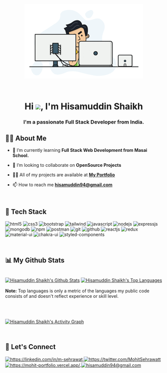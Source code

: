 <!----------------------------------- Heading Section ------------------------------------>

<p href="#" align="center"><img height="auto" src="https://github.com/Hisam-94/Hisam-94/blob/main/hadder.gif" width="380px"/></p><br/>

<h1 align="center">Hi <img src="https://raw.githubusercontent.com/MartinHeinz/MartinHeinz/master/wave.gif" width="30px">, I'm Hisamuddin Shaikh</h1>
<h3 align="center">I'm a passionate Full Stack Developer from India.</h3>


<!----------------------------------- About Section ------------------------------------>

## 🙋‍♂️ About Me

<!--- 🔭 I’m currently working on **[Lateli-Clone](https://hisamuddin-lately-clone.netlify.app/)** -->

- 🌱 I’m currently learning **Full Stack Web Development from Masai School.**

- 👯 I’m looking to collaborate on **OpenSource Projects**

- 👨‍💻 All of my projects are available at **[My Portfolio](https://portfolio-hisamuddin-shaikh.vercel.app/)**

- 📫 How to reach me **hisamuddin94@gmail.com**

<!--- ⚡ Fun fact **I play games and go to the GYM very often.**-->

<br/>

<!-- <p align="center">
    <a href="https://github.com/Hisam-94/github-readme-streak-stats">
        <img title="🔥 Get streak stats for your profile at git.io/streak-stats" alt="Hisamuddin Shaikh's streak" src="https://github-readme-streak-stats.herokuapp.com/?user=Hisam-94&theme=black-ice&hide_border=true&stroke=0000&background=060A0CD0"/>
    </a>
</p> -->

<!----------------------------------- Tech Stack Section ------------------------------------>

## 🚀 Tech Stack

<p>
    <img src="https://img.shields.io/badge/HTML5-E34F26?style=for-the-badge&logo=html5&logoColor=white" alt="html5" />
    <img src="https://img.shields.io/badge/CSS3-1572B6?style=for-the-badge&logo=css3&logoColor=white" alt="css3" />
    <img src="https://img.shields.io/badge/Bootstrap-563D7C?style=for-the-badge&logo=bootstrap&logoColor=white" alt="bootstrap" />
    <img src="https://img.shields.io/badge/Tailwind_CSS-38B2AC?style=for-the-badge&logo=tailwind-css&logoColor=white" alt="tailwind" />
    <img src="https://img.shields.io/badge/JavaScript-323330?style=for-the-badge&logo=javascript&logoColor=F7DF1E" alt="javascript" />
    <img src="https://img.shields.io/badge/Node.js-339933?style=for-the-badge&logo=nodedotjs&logoColor=white" alt="nodejs" />
    <img src="https://img.shields.io/badge/Express.js-000000?style=for-the-badge&logo=express&logoColor=white" alt="expressjs" />
    <img src="https://img.shields.io/badge/MongoDB-4EA94B?style=for-the-badge&logo=mongodb&logoColor=white" alt="mongodb" />
    <img src="https://img.shields.io/badge/npm-CB3837?style=for-the-badge&logo=npm&logoColor=white" alt="npm" />
    <img src="https://img.shields.io/badge/Postman-FF6C37?style=for-the-badge&logo=Postman&logoColor=white" alt="postman" />
    <img src="https://img.shields.io/badge/Git-f44d27?style=for-the-badge&logo=git&logoColor=white" alt="git" />
    <img src="https://img.shields.io/badge/GitHub-100000?style=for-the-badge&logo=github&logoColor=white" alt="github" />
    <img src="https://img.shields.io/badge/React-20232A?style=for-the-badge&logo=react&logoColor=61DAFB" alt="reactjs" />
    <img src="https://img.shields.io/badge/Redux-593D88?style=for-the-badge&logo=redux&logoColor=white" alt="redux" />
    <img src="https://img.shields.io/badge/Material%20UI-007FFF?style=for-the-badge&logo=mui&logoColor=white" alt="material-ui" />
    <img src="https://img.shields.io/badge/Chakra%20UI-3bc7bd?style=for-the-badge&logo=chakraui&logoColor=white" alt="chakra-ui" />
    <img src="https://img.shields.io/badge/styled--components-DB7093?style=for-the-badge&logo=styled-components&logoColor=white" alt="styled-components" />
</p>
<br>

<!----------------------------------- GitHub Stats Section ------------------------------------>

## 📊 My Github Stats

  <br/>
    <a href="https://github.com/Hisam-94/github-readme-stats"><img alt="Hisamuddin Shaikh's Github Stats" src="https://github-readme-stats.vercel.app/api?username=Hisam-94&show_icons=true&count_private=true&theme=react&hide=issues,contribs&hide_border=true&bg_color=0D1117" /></a>
  <a href="https://github.com/Hisam-94/github-readme-stats"><img alt="Hisamuddin Shaikh's Top Languages" src="https://github-readme-stats.vercel.app/api/top-langs/?username=Hisam-94&langs_count=8&count_private=true&layout=compact&theme=react&hide_border=true&bg_color=0D1117" height="150" /></a>
  <br/>
  <br/>
  <b>Note:</b> Top languages is only a metric of the languages my public code consists of and doesn't reflect experience or skill level.
  <br/>
  <br/>

<br/>
<br/>

<a href="https://github.com/Hisam-94/github-readme-activity-graph"><img alt="Hisamuddin Shaikh's Activity Graph" src="https://activity-graph.herokuapp.com/graph?username=Hisam-94&bg_color=0D1117&color=5BCDEC&line=5BCDEC&point=FFFFFF&hide_border=true" /></a>

<br/>


<!----------------------------------- Social Media Links Section ------------------------------------>

##  🤝 Let's Connect


<p align="left">
    <a href="https://linkedin.com/in/hisamuddin-shaikh">
        <img align="center" src="https://img.shields.io/badge/LinkedIn-0077B5?style=for-the-badge&logo=linkedin&logoColor=white" alt="https://linkedin.com/in/m-sehrawat" />
    </a>
    <a href="https://twitter.com/Hisam94">
        <img align="center" src="https://img.shields.io/badge/Twitter-1DA1F2?style=for-the-badge&logo=twitter&logoColor=white" alt="https://twitter.com/MohitSehrawatt" />
    </a>
    <a href="https://portfolio-hisamuddin-shaikh.vercel.app/">
        <img align="center" src="https://img.shields.io/badge/Portfolio-18A303?style=for-the-badge&logo=ionic&logoColor=white" alt="https://mohit-portfolio.vercel.app/" />
    </a>
    <a title="hisamuddin94@gmail.com" href="mailto:hisamuddin94@gmail.com">
        <img align="center" src="https://img.shields.io/badge/Gmail-D14836?style=for-the-badge&logo=gmail&logoColor=white" alt="hisamuddin94@gmail.com" />
    </a>
</p>
<br>


<!-- ## ❤ Views and Followers
<a href="https://github.com/Meghna-DAS/github-profile-views-counter">
    <img src="https://komarev.com/ghpvc/?username=SubhamRaoniar28">
</a> -->
<!-- <a href="https://github.com/SubhamRaoniar28?tab=followers"><img src="https://img.shields.io/github/followers/SubhamRaoniar28?label=Followers&style=social" alt="GitHub Badge"></a> -->
